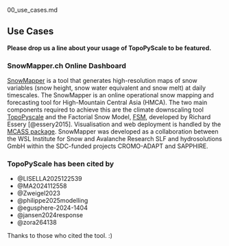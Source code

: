 00_use_cases.md

## Use Cases

**Please drop us a line about your usage of TopoPyScale to be featured.** 

### SnowMapper.ch Online Dashboard

[SnowMapper](https://snowmapper.ch) is a tool that generates high-resolution maps of snow variables (snow height, snow water equivalent and snow melt) at daily timescales. The SnowMapper is an online operational snow mapping and forecasting tool for High-Mountain Central Asia (HMCA). The two main components required to achieve this are the climate downscaling tool [TopoPyscale](https://topopyscale.readthedocs.io/) and the Factorial Snow Model, [FSM](https://github.com/RichardEssery/FSM), developed by Richard Essery [@essery2015]. Visualisation and web deployment is handled by the [MCASS package](https://github.com/hydrosolutions/MCASS). SnowMapper was developed as a collaboration between the WSL Institute for Snow and Avalanche Research SLF and hydrosolutions GmbH within the SDC-funded projects CROMO-ADAPT and SAPPHIRE.

### TopoPyScale has been cited by

- @LISELLA2025122539
- @MA2024112558
- @Zweigel2023
- @philippe2025modelling
- @egusphere-2024-1404
- @jansen2024response
- @zora264138

Thanks to those who cited the tool. :)